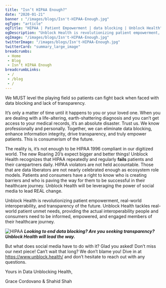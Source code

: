 ```yaml
--- 
title: "Isn’t HIPAA Enough?"
date: "2020-01-21"
banner : "/images/blogs/Isn't-HIPAA-Enough.jpg"
ogType: "article"
ogTitle: "HIPAA | Patient Empowerment | data blocking | Unblock Health"
ogDescription: "Unblock Health is revolutionizing patient empowerment, real-world interoperability, and transparency of the future."
ogImage: "/images/blogs/Isn't-HIPAA-Enough.jpg"
twitterImage: "/images/blogs/Isn't-HIPAA-Enough.jpg"
twitterCard: "summary_large_image"
breadcrumbs:
 - Home
 - Blog
 - Isn’t HIPAA Enough
breadcrumbLinks:
 - / 
 - /blog
 - / 
---
```


We MUST level the playing field so patients can fight back when faced with data blocking and lack of transparency.

It’s only a matter of time until it happens to you or your loved one. When you are dealing with a life-altering, earth-shattering diagnosis and you can’t get access to your medical records, it’s an absolute disaster. Trust us. We know professionally and personally. Together, we can eliminate data blocking, enhance information integrity, drive transparency, and truly empower patients. This is consumerism of the future.

The reality is, it’s not enough to be HIPAA 1996 compliant in our digitized world. The new Roaring 20’s expect bigger and better things! Unblock Health recognizes that HIPAA repeatedly and regularly **fails** patients and their carepartners daily. HIPAA violators are not held accountable. Those that are data liberators are not nearly celebrated enough as ecosystem role models. Patients and consumers have a right to know who is creating barriers and who is paving the way for them to be successful in their healthcare journey. Unblock Health will be leveraging the power of social media to lead REAL change.

Unblock Health is revolutionizing patient empowerment, real-world interoperability, and transparency of the future. Unblock Health tackles real-world patient unmet needs, providing the actual interoperability people and consumers need to be informed, empowered, and engaged members of their healthcare journey.  


![HIPAA](/images/blogs/Isn't-HIPAA-Enough.jpg)
***Looking to end data blocking? Are you seeking transparency? Unblock Health will lead the way.***

But what does social media have to do with it? Glad you asked! Don’t miss our next piece! Can’t wait that long? We don’t blame you! Dive in at https://www.unblock.health/ and don’t hesitate to reach out with any questions.

Yours in Data Unblocking Health,

Grace Cordovano & Shahid Shah
